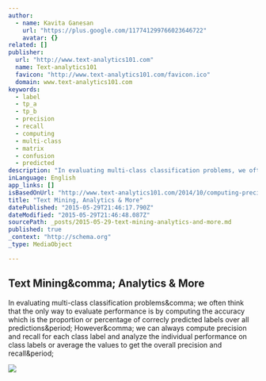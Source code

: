 ```yaml
---
author:
  - name: Kavita Ganesan
    url: "https://plus.google.com/117741299766023646722"
    avatar: {}
related: []
publisher:
  url: "http://www.text-analytics101.com"
  name: Text-analytics101
  favicon: "http://www.text-analytics101.com/favicon.ico"
  domain: www.text-analytics101.com
keywords:
  - label
  - tp_a
  - tp_b
  - precision
  - recall
  - computing
  - multi-class
  - matrix
  - confusion
  - predicted
description: "In evaluating multi-class classification problems, we often think that the only way to evaluate performance is by computing the accuracy which is the proportion or percentage of correcly predicted labels over all predictions. However, we can always compute precision and recall for each class label and analyze the individual performance on class labels or average the values to get the overall precision and recall."
inLanguage: English
app_links: []
isBasedOnUrl: "http://www.text-analytics101.com/2014/10/computing-precision-and-recall-for.html"
title: "Text Mining, Analytics & More"
datePublished: "2015-05-29T21:46:17.790Z"
dateModified: "2015-05-29T21:46:48.087Z"
sourcePath: _posts/2015-05-29-text-mining-analytics-and-more.md
published: true
_context: "http://schema.org"
_type: MediaObject

---
```

<article style=""><h1>Text Mining&amp;comma; Analytics &amp; More</h1><p>In evaluating multi-class classification problems&amp;comma; we often think that the only way to evaluate performance is by computing the accuracy which is the proportion or percentage of correcly predicted labels over all predictions&amp;period; However&amp;comma; we can always compute precision and recall for each class label and analyze the individual performance on class labels or average the values to get the overall precision and recall&amp;period;</p><img src="http://3.bp.blogspot.com/-YpiS7AXxlgs/VEVrZGx5oaI/AAAAAAAAG1c/E8PdwoUamYw/s1600/multi-class-confusionmatrix.png" /></article>